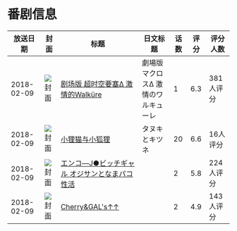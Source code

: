 # 番剧信息

|放送日期|封面|标题|日文标题|话数|评分|评分人数|
|---|---|---|---|---|---|---|
|2018-02-09|![封面](https://lain.bgm.tv/pic/cover/c/2f/0b/221637_91619.jpg)|[剧场版 超时空要塞Δ 激情的Walküre](https://bangumi.tv/subject/221637)|劇場版マクロスΔ 激情のワルキューレ|1|6.3|381人评分|
|2018-02-09|![封面](https://lain.bgm.tv/pic/cover/c/f0/47/236911_MT5xo.jpg)|[小狸猫与小狐狸](https://bangumi.tv/subject/236911)|タヌキとキツネ|20|6.6|16人评分|
|2018-02-09|![封面](https://bangumi.tv/img/no_icon_subject.png)|[エンコ―J●ビッチギャル オジサンとなまパコ性活](https://bangumi.tv/subject/237052)||2|5.8|224人评分|
|2018-02-09|![封面](https://bangumi.tv/img/no_icon_subject.png)|[Cherry&GAL's↑↑](https://bangumi.tv/subject/237120)||2|4.9|143人评分|
